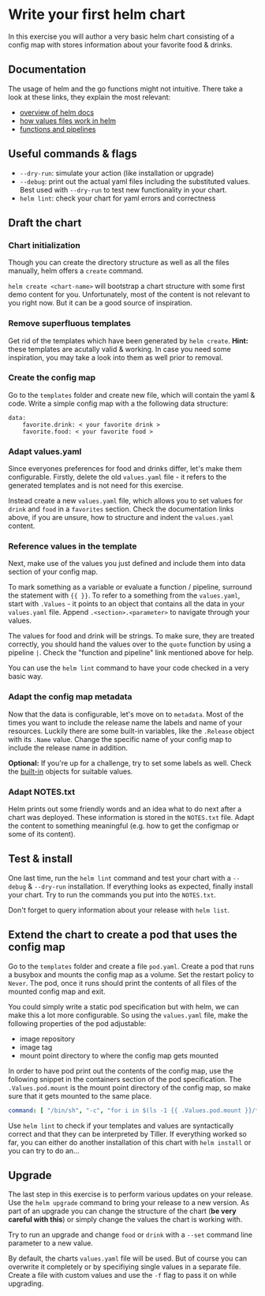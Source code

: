 # Write your first helm chart
In this exercise you will author a very basic helm chart consisting of a config map with stores information about your favorite food & drinks.

## Documentation
The usage of helm and the go functions might not intuitive. There take a look at these links, they explain the most relevant:

* [overview of helm docs](https://github.com/kubernetes/helm/tree/master/docs)
* [how values files work in helm](https://github.com/kubernetes/helm/blob/master/docs/chart_template_guide/values_files.md)
* [functions and pipelines](https://github.com/kubernetes/helm/blob/master/docs/chart_template_guide/functions_and_pipelines.md)

## Useful commands & flags
* `--dry-run`: simulate your action (like installation or upgrade)
* `--debug`: print out the actual yaml files including the substituted values. Best used with `--dry-run` to test new functionality in your chart.
* `helm lint`: check your chart for yaml errors and correctness

## Draft the chart
### Chart initialization
Though you can create the directory structure as well as all the files manually, helm offers a `create` command.

`helm create <chart-name>` will bootstrap a chart structure with some first demo content for you. Unfortunately, most of the content is not relevant to you right now. But it can be a good source of inspiration.

### Remove superfluous templates
Get rid of the templates which have been generated by `helm create`.
**Hint:** these templates are acutally valid & working. In case you need some inspiration, you may take a look into them as well prior to removal.

### Create the config map
Go to the `templates` folder and create new file, which will contain the yaml & code. Write a simple config map with a the following data structure:

```
data:
    favorite.drink: < your favorite drink >
    favorite.food: < your favorite food >
```

### Adapt values.yaml
Since everyones preferences for food and drinks differ, let's make them configurable. Firstly, delete the old `values.yaml` file - it refers to the generated templates and is not need for this exercise.

Instead create a new `values.yaml` file, which allows you to set values for `drink` and `food` in a `favorites` section. Check the documentation links above, if you are unsure, how to structure and indent the `values.yaml` content.

### Reference values in the template
Next, make use of the values you just defined and include them into data section of your config map.

To mark something as a variable or evaluate a function / pipeline, surround the statement with  `{{ }}`. To refer to a something from the `values.yaml`, start with `.Values` - it points to an object that contains all the data in your `values.yaml` file. Append `.<section>.<parameter>` to navigate through your values.

The values for food and drink will be strings. To make sure, they are treated correctly, you should hand the values over to the `quote` function by using a pipeline `|`. Check the "function and pipeline" link mentioned above for help.

You can use the `helm lint` command to have your code checked in a very basic way.

### Adapt the config map metadata
Now that the data is configurable, let's move on to `metadata`. Most of the times you want to include the release name the labels and name of your resources.
Luckily there are some built-in variables, like the `.Release` object with its `.Name` value. Change the specific name of your config map to include the release name in addition.

**Optional:** If you're up for a challenge, try to set some labels as well. Check the [built-in](https://github.com/kubernetes/helm/blob/master/docs/chart_template_guide/builtin_objects.md) objects for suitable values.

### Adapt NOTES.txt
Helm prints out some friendly words and an idea what to do next after a chart was deployed. These information is stored in the `NOTES.txt` file. Adapt the content to something meaningful (e.g. how to get the configmap or some of its content).

## Test & install
One last time, run the `helm lint` command and test your chart with a `--debug` & `--dry-run` installation.
If everything looks as expected, finally install your chart. Try to run the commands you put into the `NOTES.txt`.

Don't forget to query information about your release with `helm list`.

## Extend the chart to create a pod that uses the config map

Go to the `templates` folder and create a file `pod.yaml`. Create a pod that runs a busybox and mounts the config map as a volume. Set the restart policy to `Never`. The pod, once it runs should print the contents of all files of the mounted config map and exit. 

You could simply write a static pod specification but with helm, we can make this a lot more configurable. So using the `values.yaml` file, make the following properties of the pod adjustable:
- image repository
- image tag
- mount point directory to where the config map gets mounted

In order to have pod print out the contents of the config map, use the following snippet in the containers section of the pod specification. The `.Values.pod.mount` is the mount point directory of the config map, so make sure that it gets mounted to the same place.

```yaml
command: [ "/bin/sh", "-c", "for i in $(ls -1 {{ .Values.pod.mount }}/*); do echo -e \"\\nContent of $i: \"; cat $i; done; echo -e \n\n" ]
```

Use `helm lint` to check if your templates and values are syntactically correct and that they can be interpreted by Tiller. If everything worked so far, you can either do another installation of this chart with `helm install` or you can try to do an...

## Upgrade
The last step in this exercise is to perform various updates on your release.
Use the `helm upgrade` command to bring your release to a new version. As part of an upgrade you can change the structure of the chart (**be very careful with this**) or simply change the values the chart is working with.

Try to run an upgrade and change `food` or `drink` with a `--set` command line parameter to a new value.

By default, the charts `values.yaml` file will be used. But of course you can overwrite it completely or by specifiying single values in a separate file. Create a file with custom values and use the `-f` flag to pass it on while upgrading.
